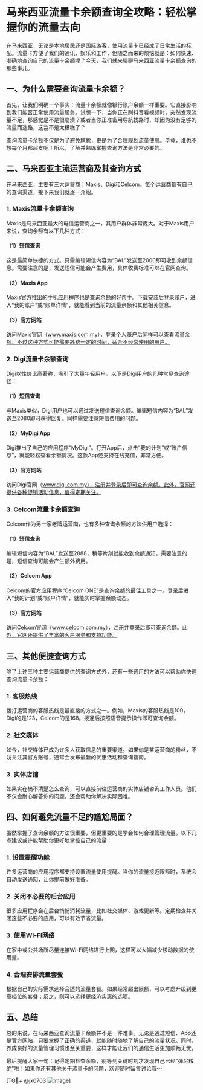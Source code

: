 # 马来西亚流量卡余额查询全攻略：轻松掌握你的流量去向

在马来西亚，无论是本地居民还是国际游客，使用流量卡已经成了日常生活的标配。流量卡方便了我们的通讯、娱乐和工作，但随之而来的烦恼就是：如何快速、准确地查询自己的流量卡余额呢？今天，我们就来聊聊马来西亚流量卡余额查询的那些事儿。

## 一、为什么需要查询流量卡余额？

首先，让我们明确一个事实：流量卡余额就像银行账户余额一样重要。它直接影响到我们能否正常使用流量服务。试想一下，当你正在刷抖音看视频时，突然发现流量不足，那感觉是不是很崩溃？或者当你正准备用导航找路时，却因为没有足够的流量而迷路，这岂不是太糟糕了？

查询流量卡余额不仅是为了避免尴尬，更是为了合理规划流量使用。毕竟，谁也不想每个月都超支吧！所以，了解并熟练掌握查询方法是非常必要的。

## 二、马来西亚主流运营商及其查询方式

在马来西亚，主要有三大运营商：Maxis、Digi和Celcom。每个运营商都有自己的查询渠道，接下来我们就逐一介绍。

### 1. Maxis流量卡余额查询

Maxis是马来西亚最大的电信运营商之一，其用户群体非常庞大。对于Maxis用户来说，查询余额有以下几种方式：

#### （1）短信查询
这是最简单快捷的方式。只需编辑短信内容为“BAL”发送至2000即可收到余额信息。需要注意的是，发送短信可能会产生费用，具体收费标准可以在官网查询。

#### （2）Maxis App
Maxis官方推出的手机应用程序也是查询余额的好帮手。下载安装后登录账户，进入“我的账户”或“账单详情”，就能看到当前的流量余额和其他相关信息。

#### （3）官方网站
访问Maxis官网（www.maxis.com.my），登录个人账户后同样可以查看流量余额。不过这种方式可能需要耗费一定的时间，适合不经常使用的用户。

### 2. Digi流量卡余额查询

Digi以性价比高著称，吸引了大量年轻用户。以下是Digi用户的几种常见查询途径：

#### （1）短信查询
与Maxis类似，Digi用户也可以通过发送短信查询余额。编辑短信内容为“BAL”发送至2080即可获得回复。同样需要注意短信费用的问题。

#### （2）MyDigi App
Digi推出了自己的应用程序“MyDigi”。打开App后，点击“我的计划”或“账户信息”，就能轻松查看余额情况。这款App还支持在线充值，非常方便。

#### （3）官方网站
访问Digi官网（www.digi.com.my），注册并登录后即可查询余额。此外，官网还提供各种促销活动信息，值得定期关注。

### 3. Celcom流量卡余额查询

Celcom作为另一家老牌运营商，也有多种查询余额的方法供用户选择：

#### （1）短信查询
编辑短信内容为“BAL”发送至2888，稍等片刻就能收到余额通知。需要注意的是，短信查询可能会产生额外费用。

#### （2）Celcom App
Celcom的官方应用程序“Celcom ONE”是查询余额的最佳工具之一。登录后进入“我的计划”或“账户详情”，就能实时掌握余额动态。

#### （3）官方网站
访问Celcom官网（www.celcom.com.my），注册并登录后即可查询余额。此外，官网还提供了丰富的客户服务和支持功能。

## 三、其他便捷查询方式

除了上述三种主要运营商提供的查询方式外，还有一些通用的方法可以帮助你快速查询流量卡余额：

### 1. 客服热线
拨打运营商的客服热线是最直接的方式之一。例如，Maxis的客服热线是100，Digi的是123，Celcom的是168。拨通后按照语音提示操作即可查询余额。

### 2. 社交媒体
如今，社交媒体已成为许多人获取信息的重要渠道。如果你是某运营商的粉丝，不妨关注其官方账号，通常会发布最新的优惠活动和查询指南。

### 3. 实体店铺
如果实在搞不清楚怎么查询，可以直接前往运营商的实体店铺咨询工作人员。他们不仅会耐心解答你的问题，还会帮助你解决实际困难。

## 四、如何避免流量不足的尴尬局面？

虽然掌握了查询余额的方法很重要，但更重要的是学会如何合理管理流量。以下几点建议或许能帮助你更好地掌控自己的流量：

### 1. 设置提醒功能
许多运营商的应用程序都支持设置流量使用提醒。当你的流量接近限额时，系统会自动发送通知，让你提前做好准备。

### 2. 关闭不必要的后台应用
很多应用程序会在后台悄悄消耗流量，比如社交媒体、游戏更新等。定期检查并关闭这些不必要的应用，可以有效节省流量。

### 3. 使用Wi-Fi网络
在家中或公共场所尽量连接Wi-Fi网络进行上网，这样可以大幅减少移动数据的使用量。

### 4. 合理安排流量套餐
根据自己的实际需求选择合适的流量套餐。如果经常超出限额，可以考虑升级到更高档位的套餐；反之，则可以选择更经济实惠的选项。

## 五、总结

总的来说，在马来西亚查询流量卡余额并不是一件难事。无论是通过短信、App还是官方网站，只要掌握了正确的渠道，就能随时随地了解自己的流量状况。同时，养成良好的流量管理习惯也至关重要，这样才能让我们的通信生活更加顺畅无忧。

最后提醒大家一句：记得定期检查余额，别等到关键时刻才发现自己已经“弹尽粮绝”啦！如果你还有其他关于流量卡的问题，欢迎随时留言讨论哦～

[TG💪+ @jx0703 ![Image](https://github.com/user-attachments/assets/dbca1d08-cadb-493c-b0ec-ad6f7a83f270)]